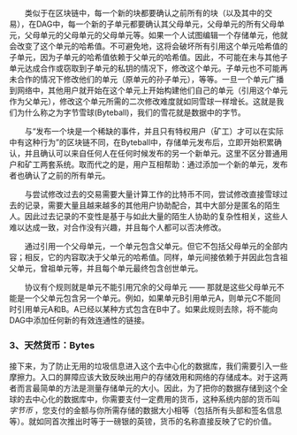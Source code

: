 &emsp;&emsp;类似于在区块链中，每一个新的块都要确认之前所有的块（以及其中的交易），在DAG中，每一个新的子单元都要确认其父母单元，父母单元的所有父母单元，父母单元的父母单元的父母单元等。如果一个人试图编辑一个存储单元，他就会改变了这个单元的哈希值。不可避免地，这将会破坏所有引用这个单元哈希值的子单元，因为子单元的哈希值依赖于父单元的哈希值。因此，不可能在未与其他子单元达成合作或窃取到子单元的私钥的情况下，修改这个单元。子单元也不可能再未合作的情况下修改他们的单元（原单元的孙子单元），等等。一旦一个单元广播到网络中，其他用户就开始在这个单元上开始构建他们自己的单元（引用这个单元作为父单元），修改这个单元所需的二次修改难度就如同雪球一样增长。这就是我们为什么称之为字节雪球(Byteball)，我们的雪花就是数据中的字节。

&emsp;&emsp;与“发布一个块是一个稀缺的事件，并且只有特权用户（矿工）才可以在实际中有这种行为”的区块链不同，在Byteball中，存储单元发布后，立即开始积累确认，并且确认可以来自任何人在任何时候发布的另一个新单元。这里不区分普通用户和矿工两套系统。取而代之的是，用户互相帮助：通过添加一个新的单元，发布者也确认了之前的所有单元。

&emsp;&emsp;与尝试修改过去的交易需要大量计算工作的比特币不同，尝试修改直接雪球过去的记录，需要大量且越来越多的其他用户协助配合，其中大部分是匿名的陌生人。因此过去记录的不变性是基于与如此大量的陌生人协助的复杂性相关，这些人难以达成一致，对合作没有兴趣，并且每个人都可以否决修改。

&emsp;&emsp;通过引用一个父母单元，一个单元包含父单元。但它不包括父母单元的全部内容；相反，它的内容取决于父单元的哈希值。同样，单元间接依赖于并因此包含祖父单元，曾祖单元等，并且每个单元最终包含创世单元。

&emsp;&emsp;协议有个规则就是单元不能引用冗余的父母单元 —— 那就是这些父母单元不能是一个父单元包含另一个单元。例如，如果单元B引用单元A，则单元C不能同时引用单元A和B。A已经以某种方式包含在B中了。如果此规则去除，将不能向DAG中添加任何新的有效连通性的链接。

### 3、天然货币：Bytes
接下来，为了防止无用的垃圾信息进入这个去中心化的数据库，我们需要引入一些摩擦力。入口的屏障应该大致反映出用户的存储效用和网络的存储成本。对于这两者而言最简单的方法是测量存储单元的大小。因此，为了把你的数据存储到这个全球的去中心化的数据库中，你需要支付一定费用的货币，这种系统内部的货币叫 *字节币* ，您支付的金额与你所需存储的数据大小相等（包括所有头部和签名信息等）。就如同首次推出时等于一磅银的英镑，货币的名称直接反映了它的价值。